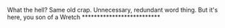 What the hell? Same old crap. Unnecessary, redundant word thing. But it's here, you son of a Wretch **************************
